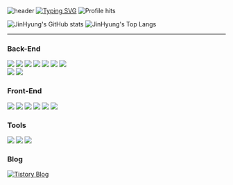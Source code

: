 ![header](https://capsule-render.vercel.app/api?type=waving&color=6994CDEE&text=&animation=twinkling&height=80)
[![Typing SVG](https://readme-typing-svg.demolab.com?font=Alkatra&weight=500&size=45&duration=4000&pause=3&color=6994CDEE&center=false&vCenter=false&multiline=true&repeat=true&width=1000&height=100&lines=Welcome+to+JinHyung's+GitHub!👋)](https://git.io/typing-svg)
![Profile hits](https://hits.seeyoufarm.com/api/count/incr/badge.svg?url=https://github.com/JinHyung-dev&count_bg=%2379C83D&title_bg=%23555555&icon=github.svg&icon_color=%23E7E7E7&title=visitors&edge_flat=false)

![JinHyung's GitHub stats](https://github-readme-stats.vercel.app/api/top-langs/?username=JinHyung-dev&theme=nord&hide_border=true&count_private=true) ![JinHyung's Top Langs](https://github-readme-stats.vercel.app/api?username=JinHyung-dev&show_icons=true&layout=compact&theme=nord&hide_border=true&langs_count=10)

---
<h3 align="left">Back-End</h3>
<p align="left">
  <img src="https://img.shields.io/badge/Java-007396?style=flat-square&logo=Java&logoColor=white">
  <img src="https://img.shields.io/badge/Python-3776AB?style=flat-square&logo=Python&logoColor=white">
  <img src="https://img.shields.io/badge/Spring Boot-6DB33F?style=flat-square&logo=Spring Boot&logoColor=white">
  <img src="https://img.shields.io/badge/Oracle-F80000?style=flat-square&logo=Oracle&logoColor=white">
  <img src="https://img.shields.io/badge/Gradle-02303A?style=flat-square&logo=Gradle&logoColor=white">
  <img src="https://img.shields.io/badge/Apache Maven-C71A36?style=flat-square&logo=Apache Maven&logoColor=white">
  <img src="https://img.shields.io/badge/Apache Tomcat-F8DC75?style=flat-square&logo=Apache Tomcat&logoColor=black">
  <br>
  <img src="https://img.shields.io/badge/Docker-2496ED?style=flat-square&logo=Docker&logoColor=white">
  <img src="https://img.shields.io/badge/AWS-%23FF9900?style=flat-square&logo=amazon&logoColor=white">
</p>

<h3 align="left">Front-End</h3>
<p align="left">
  <img src="https://img.shields.io/badge/HTML5-E34F26?style=flat-square&logo=HTML5&logoColor=white">
  <img src="https://img.shields.io/badge/CSS3-1572B6?style=flat-square&logo=CSS3&logoColor=white">
  <img src="https://img.shields.io/badge/JavaScript-F7DF1E?style=flat-square&logo=JavaScript&logoColor=black">
  <img src="https://img.shields.io/badge/jQuery-0769AD?style=flat-square&logo=jQuery&logoColor=white">
  <img src="https://img.shields.io/badge/Thymeleaf-005F0F?style=flat-square&logo=Thymeleaf&logoColor=white">
  <img src="https://img.shields.io/badge/Bootstrap-7952B3?style=flat-square&logo=Bootstrap&logoColor=white">
</p>

<h3 align="left">Tools</h3>
<p align="left">
  <img src="https://img.shields.io/badge/Git-F05032?style=flat-square&logo=Git&logoColor=white">
  <img src="https://img.shields.io/badge/GitHub-181717?style=flat-square&logo=GitHub&logoColor=white">
  <img src="https://img.shields.io/badge/notion-000?style=flat-square&logo=notion&logoColor=fff"/>
</p>

<h3 align="left">Blog</h3>
<p align="left">
    <a href="https://tt2-blogging.tistory.com/" target="_blank">
      <img src="https://img.shields.io/badge/Tistory-F05032?style=flat-square&logo=tistory&logoColor=white" alt="Tistory Blog">
    </a>

</p>
